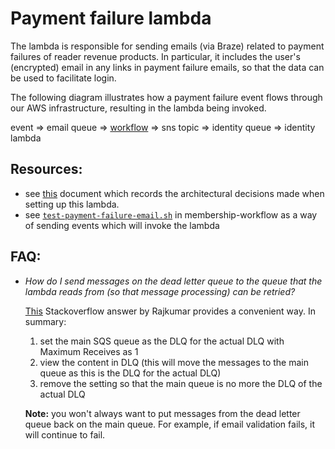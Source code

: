 # Payment failure lambda

The lambda is responsible for sending emails (via Braze) related to payment failures of reader revenue products. 
In particular, it includes the user's (encrypted) email in any links in payment failure emails, so that the data can
be used to facilitate login.

The following diagram illustrates how a payment failure event flows through our AWS infrastructure, resulting in the 
lambda being invoked.

event => email queue => [workflow](https://github.com/guardian/membership-workflow) => sns topic => identity queue => identity lambda

## Resources:

- see [this](https://github.com/guardian/identity-platform/blob/master/docs/adr/0000-include-email-in-payment-failure-links.md)
  document which records the architectural decisions made when setting up this lambda.
- see [`test-payment-failure-email.sh`](https://github.com/guardian/membership-workflow/blob/master/dev/test-payment-failure-email.sh)
  in membership-workflow as a way of sending events which will invoke the lambda


## FAQ:

- _How do I send messages on the dead letter queue to the queue that the lambda reads from (so that message processing)
  can be retried?_ 
  
  [This](https://stackoverflow.com/questions/25408158/best-way-to-move-messages-off-dlq-in-amazon-sqs)
  Stackoverflow answer by Rajkumar provides a convenient way. In summary:
  1. set the main SQS queue as the DLQ for the actual DLQ with Maximum Receives as 1
  2. view the content in DLQ (this will move the messages to the main queue as this is the DLQ for the actual DLQ)
  3. remove the setting so that the main queue is no more the DLQ of the actual DLQ
  
  __Note:__ you won't always want to put messages from the dead letter queue back on the main queue. For example, if
  email validation fails, it will continue to fail.